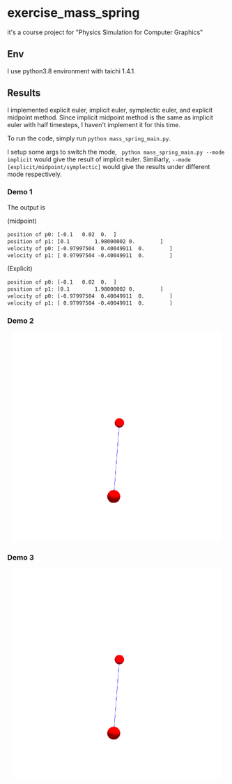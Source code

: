 # exercise_mass_spring
it's a course project for "Physics Simulation for Computer Graphics"

## Env

I use python3.8 environment with taichi 1.4.1.

## Results

I implemented explicit euler, implicit euler, symplectic euler, and explicit midpoint method.
Since implicit midpoint method is the same as implicit euler with half timesteps, I haven't implement it for this time.

To run the code, simply run ``` python mass_spring_main.py ```.

I setup some args to switch the mode, ``` python mass_spring_main.py --mode implicit``` would give the result of implicit euler. Similiarly, ```--mode [explicit/midpoint/symplectic]``` would give the results under different mode respectively.

### Demo 1

The output is

(midpoint)
```
position of p0: [-0.1   0.02  0.  ]
position of p1: [0.1        1.98000002 0.        ]
velocity of p0: [-0.97997504  0.40049911  0.        ]
velocity of p1: [ 0.97997504 -0.40049911  0.        ]
```

(Explicit)
```
position of p0: [-0.1   0.02  0.  ]
position of p1: [0.1        1.98000002 0.        ]
velocity of p0: [-0.97997504  0.40049911  0.        ]
velocity of p1: [ 0.97997504 -0.40049911  0.        ]
```

### Demo 2

<p align="center">
    <img src="imgs/demo2.gif", height=480>
</p>

### Demo 3

<p align="center">
    <img src="imgs/demo3.gif", height=480>
</p>

